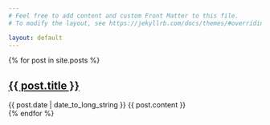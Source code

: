 ```yaml
---
# Feel free to add content and custom Front Matter to this file.
# To modify the layout, see https://jekyllrb.com/docs/themes/#overriding-theme-defaults

layout: default
---
```

 {% for post in site.posts %}
  <article>
    <h2>
      <a href="{{ post.url }}">
        {{ post.title }}
      </a>
    </h2>
    <time datetime="{{ post.date | date: "%Y-%m-%d" }}">{{ post.date | date_to_long_string }}</time>
    {{ post.content }}
  </article>
{% endfor %}